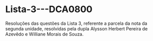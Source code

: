 # Lista-3---DCA0800
Resoluções das questões da Lista 3, referente a parcela da nota da segunda unidade, resolvidas pela dupla Alysson Herbert Pereira de Azevêdo e Williane Morais de Souza.

